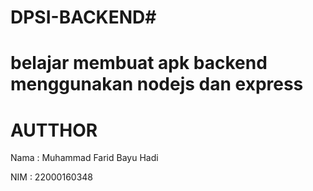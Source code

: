 # DPSI-BACKEND#
# belajar membuat apk backend menggunakan nodejs dan express #
# AUTTHOR #
Nama :
Muhammad Farid Bayu Hadi

NIM :
22000160348
